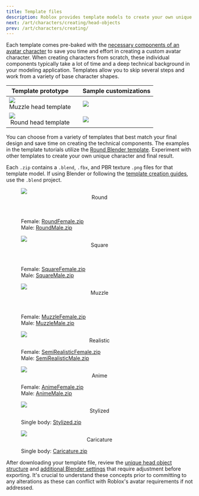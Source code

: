 ```yaml
---
title: Template files
description: Roblox provides template models to create your own unique avatar character in Blender.
next: /art/characters/creating/head-objects
prev: /art/characters/creating/
---
```


Each template comes pre-baked with the [necessary components of an avatar character](../../../art/characters/index.md#components-of-an-avatar) to save you time and effort in creating a custom avatar character. When creating characters from scratch, these individual components typically take a lot of time and a deep technical background in your modeling application. Templates allow you to skip several steps and work from a variety of base character shapes.

<table>
<thead>
  <tr>
    <th>Template prototype</th>
    <th></th>
    <th>Sample customizations</th>
  </tr>
</thead>
<tbody>
  <tr>
    <td>
    <img src="../../../assets/art/avatar/templates/Muzzle-Prototype.png" /><br /><center>Muzzle head template</center>
    </td>
    <td>
    </td>
    <td>
    <img src="../../../assets/art/avatar/templates/Muzzle-Concepts.png" /><br />
    </td>
  </tr>
  <tr>
    <td>
    <img src="../../../assets/art/avatar/templates/Round-Prototype.png" /><br /><center>Round head template</center>
    </td>
   <td>
    </td>
    <td>
    <img src="../../../assets/art/avatar/templates/Round-Concepts.png" /><br />
    </td>
  </tr>
</tbody>
</table>

You can choose from a variety of templates that best match your final design and save time on creating the technical components. The examples in the template tutorials utilize the [Round Blender template](../../../assets/art/reference-files/RoundMale.zip). Experiment with other templates to create your own unique character and final result.

Each `.zip` contains a `.blend`, `.fbx`, and PBR texture `.png` files for that template model. If using Blender or following the [template creation guides](../../../art/characters/creating/index.md), use the `.blend` project.

<Tabs>
  <TabItem label="Head Shapes">
  <GridContainer numColumns="2">
  <figure><img src="../../../assets/art/avatar/templates/Round-Head-Templates.png"/><figcaption><center>Round</center></figcaption></figure>
  <figure>
  <br /><br />
  Female: <a href="../../../assets/art/reference-files/RoundFemale.zip">RoundFemale.zip</a> <br />
  Male: <a href="../../../assets/art/reference-files/RoundMale.zip">RoundMale.zip</a>
  </figure>
  </GridContainer>
  <GridContainer numColumns="2">
  <figure><img src="../../../assets/art/avatar/templates/Square-Head-Templates.png" /><figcaption><center>Square</center></figcaption></figure>
  <figure>
  <br /><br />
  Female: <a href="../../../assets/art/reference-files/SquareFemale.zip">SquareFemale.zip</a> <br />
  Male: <a href="../../../assets/art/reference-files/SquareMale.zip">SquareMale.zip</a>
  </figure>
  </GridContainer>
  <GridContainer numColumns="2">
  <figure><img src="../../../assets/art/avatar/templates/Muzzle-Head-Templates.png" /><figcaption><center>Muzzle</center></figcaption></figure>
  <figure>
  <br /><br />
  Female: <a href="../../../assets/art/reference-files/MuzzleFemale.zip">MuzzleFemale.zip</a> <br />
  Male: <a href="../../../assets/art/reference-files/MuzzleMale.zip">MuzzleMale.zip</a>
  </figure>
  </GridContainer>
  </TabItem>
  <TabItem label="Realistic">
  <GridContainer numColumns="2">
  <figure><img src="../../../assets/art/avatar/templates/SemiRealistic-Templates.png"/><figcaption><center>Realistic</center></figcaption></figure>
  <figure>
  Female: <a href="../../../assets/art/reference-files/SemiRealisticFemale.zip">SemiRealisticFemale.zip</a> <br />
  Male: <a href="../../../assets/art/reference-files/SemiRealisticMale.zip">SemiRealisticMale.zip</a>
  </figure>
  </GridContainer>
  </TabItem>
  <TabItem label="Anime">
  <GridContainer numColumns="2">
  <figure><img src="../../../assets/art/avatar/templates/Anime-Templates.png"/><figcaption><center>Anime</center></figcaption></figure>
  <figure>
   Female: <a href="../../../assets/art/reference-files/AnimeFemale.zip">AnimeFemale.zip</a> <br />
   Male: <a href="../../../assets/art/reference-files/AnimeMale.zip">AnimeMale.zip</a>  
  </figure>
  </GridContainer>
  </TabItem>
    <TabItem label="Stylized">
  <GridContainer numColumns="2">
  <figure><img src="../../../assets/art/avatar/templates/Stylized-Templates.png"/><figcaption><center>Stylized</center></figcaption></figure>
  <figure>
   Single body: <a href="../../../assets/art/reference-files/StylizedHuman.zip">Stylized.zip</a>  
  </figure>
  </GridContainer>
  </TabItem>
  <TabItem label="Caricature">
  <GridContainer numColumns="2">
  <figure><img src="../../../assets/art/avatar/templates/Caricature-Templates.png"/><figcaption><center>Caricature</center></figcaption></figure>
  <figure>
  Single body: <a href="../../../assets/art/reference-files/Caricature.zip">Caricature.zip</a>
  </figure>
  </GridContainer>
  </TabItem>
</Tabs>

After downloading your template file, review the [unique head object structure](../../../art/characters/creating/head-objects.md) and [additional Blender settings](../../../art/characters/creating/blender-configurations.md) that require adjustment before exporting. It's crucial to understand these concepts prior to committing to any alterations as these can conflict with Roblox's avatar requirements if not addressed.
